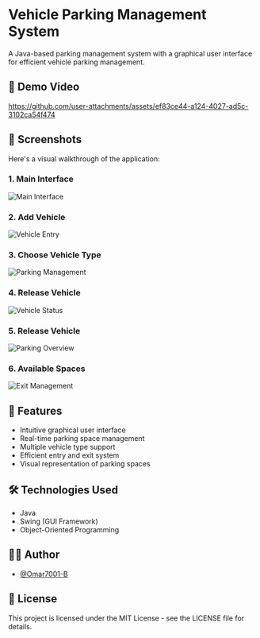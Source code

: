 # Vehicle Parking Management System

A Java-based parking management system with a graphical user interface for efficient vehicle parking management.

## 🎥 Demo Video

https://github.com/user-attachments/assets/ef83ce44-a124-4027-ad5c-3102ca54f474

## 📸 Screenshots

Here's a visual walkthrough of the application:

### 1. Main Interface
![Main Interface](Screenshots/1.png)

### 2. Add Vehicle
![Vehicle Entry](Screenshots/2.png)

### 3. Choose Vehicle Type
![Parking Management](Screenshots/3.png)

### 4. Release Vehicle
![Vehicle Status](Screenshots/4.png)

### 5. Release Vehicle
![Parking Overview](Screenshots/5.png)

### 6. Available Spaces
![Exit Management](Screenshots/6.png)

## 🚀 Features

- Intuitive graphical user interface
- Real-time parking space management
- Multiple vehicle type support
- Efficient entry and exit system
- Visual representation of parking spaces

## 🛠️ Technologies Used

- Java
- Swing (GUI Framework)
- Object-Oriented Programming

## 👨‍💻 Author

- [@Omar7001-B](https://github.com/Omar7001-B)

## 📝 License

This project is licensed under the MIT License - see the LICENSE file for details.

